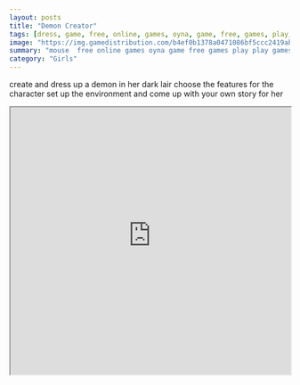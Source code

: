 ```yaml
---
layout: posts
title: "Demon Creator"
tags: [dress, game, free, online, games, oyna, game, free, games, play, play, games]
image: "https://img.gamedistribution.com/b4ef0b1378a0471086bf5ccc2419ab05.jpg"
summary: "mouse  free online games oyna game free games play play games"
category: "Girls"
---
```


create and dress up a demon in her dark lair choose the features for the character set up the environment and come up with your own story for her

<iframe width="100%" height="480px;" src="https://flash.gamedistribution.com?game=b4ef0b1378a0471086bf5ccc2419ab05"></iframe>